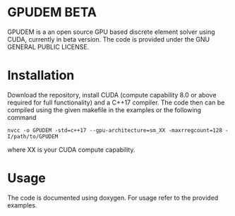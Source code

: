 # GPUDEM BETA
GPUDEM is a an open source GPU based discrete element solver using CUDA, currently in beta version.
The code is provided under the GNU GENERAL PUBLIC LICENSE.

# Installation
Download the repository, install CUDA (compute capability 8.0 or above required for full functionality) and a C++17 compiler. The code then can be compiled using the given makefile in the examples or the following command
```
nvcc -o GPUDEM -std=c++17 --gpu-architecture=sm_XX -maxrregcount=128 -I/path/to/GPUDEM
```
where XX is your CUDA compute capability.


# Usage
The code is documented using doxygen.
For usage refer to the provided examples. 

